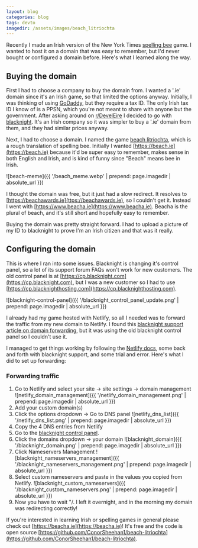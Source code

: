 ```yaml
---
layout: blog
categories: blog
tags: devto
imagedir: /assets/images/beach_litriochta
---
```


Recently I made an Irish version of the New York Times [spelling bee](https://www.nytimes.com/puzzles/spelling-bee) game. I wanted to host it on a domain that was easy to remember, but I'd never bought or configured a domain before. Here's what I learned along the way.

## Buying the domain
First I had to choose a company to buy the domain from. I wanted a '.ie' domain since it's an Irish game, so that limited the options anyway.
Initially, I was thinking of using [GoDaddy](https://www.godaddy.com), but they require a tax ID. The only Irish tax ID I know of is a PPSN, which you're not meant to share with anyone but the government. After asking around on [r/DevelEire](https://www.reddit.com/r/DevelEire) I decided to go with [blacknight](https://www.blacknight.com). It's an Irish company so it was simpler to buy a '.ie' domain from them, and they had similar prices anyway.

Next, I had to choose a domain. I named the game [beach litríochta](https://beach-litriochta.netlify.app), which is a rough translation of spelling bee. Initially I wanted [https://beach.ie](https://beach.ie) because it'd be super easy to remember, makes sense in both English and Irish, and is kind of funny since "Beach" means bee in Irish.

![beach-meme]({{ '/beach_meme.webp' | prepend: page.imagedir | absolute_url  }})

I thought the domain was free, but it just had a slow redirect. It resolves to [https://beachawards.ie](ttps://beachawards.ie), so I couldn't get it. Instead I went with [https://www.beacha.ie](https://www.beacha.ie). Beacha is the plural of beach, and it's still short and hopefully easy to remember.

Buying the domain was pretty straight forward. I had to upload a picture of my ID to blacknight to prove I'm an Irish citizen and that was it really.

## Configuring the domain
This is where I ran into some issues. Blacknight is changing it's control panel, so a lot of its support forum FAQs won't work for new customers.
The old control panel is at [https://cp.blacknight.com](https://cp.blacknight.com), but I was a new customer so I had to use [https://cp.blacknighthosting.com](https://cp.blacknighthosting.com).

![blacknight-control-panel]({{ '/blacknight_control_panel_update.png' | prepend: page.imagedir | absolute_url }})

I already had my game hosted with Netlify, so all I needed was to forward the traffic from my new domain to Netlify.
I found this [blacknight support article on domain forwarding](https://help.blacknight.com/hc/en-us/articles/212523009-Domain-Forwarding), but it was using the old blacknight control panel so I couldn't use it.

I managed to get things working by following the [Netlify docs](https://docs.netlify.com/domains-https/netlify-dns/delegate-to-netlify/), some back and forth with blacknight support, and some trial and error. Here's what I did to set up forwarding:

### Forwarding traffic
1. Go to Netlify and select your site -> site settings -> domain management
![netlify_domain_management]({{ '/netlify_domain_management.png' | prepend: page.imagedir | absolute_url }})
2. Add your custom domain(s)
3. Click the options dropdown -> Go to DNS panel
![netlify_dns_list]({{ '/netlify_dns_list.png' | prepend: page.imagedir | absolute_url }})
4. Copy the 4 DNS entries from Netlify
5. Go to the [blacknight control panel](https://cp.blacknighthosting.com).
6. Click the domains dropdown -> your domain
![blacknight_domain]({{ '/blacknight_domain.png' | prepend: page.imagedir | absolute_url }})
7. Click Nameservers Management
![blacknight_nameservers_management]({{ '/blacknight_nameservers_management.png' | prepend: page.imagedir | absolute_url }})
8. Select custom nameservers and paste in the values you copied from Netlify.
![blacknight_custom_nameservers]({{ '/blacknight_custom_nameservers.png' | prepend: page.imagedir | absolute_url }})
9. Now you have to wait "/. I left it overnight, and in the morning my domain was redirecting correctly!

If you're interested in learning Irish or spelling games in general please check out [https://beacha.ie](https://beacha.ie)! It's free and the code is open source [https://github.com/ConorSheehan1/beach-litriochta](https://github.com/ConorSheehan1/beach-litriochta).